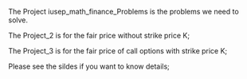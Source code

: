 The Project iusep_math_finance_Problems is the problems we need to solve.

The Project_2 is for the fair price without strike price K;

The Project_3 is for the fair price of call options with strike price K;

Please see the sildes if you want to know details;
